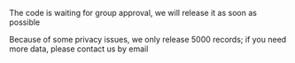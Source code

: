 The code is waiting for group approval, we will release it as soon as possible

Because of some privacy issues, we only release 5000 records; if you need more data, please contact us by email
